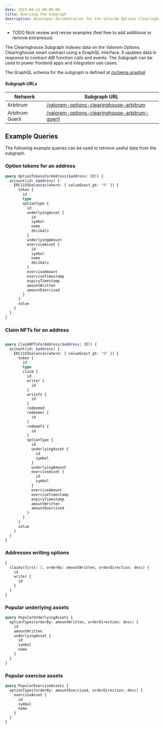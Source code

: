```yaml
---
date: 2023-04-12 00:00:00
title: Querying the Subgraph
description: Developer documentation for the Valorem Options Clearinghouse subgraph.
---
```


- TODO Nick review and revise examples (feel free to add additional or remove extraneous)

The Clearinghouse Subgraph indexes data on the Valorem Options Clearinghouse smart contract using a GraphQL interface. It updates data in response to contract ABI function calls and events. The Subgraph can be used to power frontend apps and integration use cases.

The GraphQL schema for the subgraph is defined at [/schema.graphql](https://github.com/valorem-labs-inc/valorem-subgraph/blob/master/schema.graphql)

#### Subgraph URLs

| Network            | Subgraph URL |
| ------------------ | ------------ |
| Arbitrum           | [/valorem-options-clearinghouse-arbitrum](https://thegraph.com/legacy-explorer/subgraph/valorem-labs/valorem-options-clearinghouse-arbitrum)        |
| Arbitrum Goerli    | [/valorem-options-clearinghouse-arbitrum-goerli](https://thegraph.com/hosted-service/subgraph/nickadamson/ch-arb-goerli) |

## Example Queries

The following example queries can be used to retrieve useful data from the subgraph.

### Option tokens for an address
```graphql
query OptionTokensForAddress($address: ID!) {
  account(id: $address) {
    ERC1155balances(where: { valueExact_gt: "0" }) {
      token {
        id
        type
        optionType {
          id
          underlyingAsset {
            id
            symbol
            name
            decimals
          }
          underlyingAmount
          exerciseAsset {
            id
            symbol
            name
            decimals
          }
          exerciseAmount
          exerciseTimestamp
          expiryTimestamp
          amountWritten
          amountExercised
        }
      }
      value
    }
  }
}
```

### Claim NFTs for an address
```graphql

query ClaimNFTsForAddress($address: ID!) {
  account(id: $address) {
    ERC1155balances(where: { valueExact_gt: "0" }) {
      token {
        id
        type
        claim {
          id
          writer {
            id
          }
          writeTx {
            id
          }
          redeemed
          redeemer {
            id
          }
          redeemTx {
            id
          }
          optionType {
            id
            underlyingAsset {
              id
              symbol
            }
            underlyingAmount
            exerciseAsset {
              id
              symbol
            }
            exerciseAmount
            exerciseTimestamp
            expiryTimestamp
            amountWritten
            amountExercised
          }
        }
      }
      value
    }
  }
}
```

### Addresses writing options

```graphql
{
  claims(first: 5, orderBy: amountWritten, orderDirection: desc) {
    id
    writer {
      id
    }
  }
}
```

### Popular underlying assets

```graphql
query PopularUnderlyingAssets {
  optionTypes(orderBy: amountWritten, orderDirection: desc) {
    id
    amountWritten
    underlyingAsset {
      id
      symbol
      name
    }
  }
}
```

### Popular exercise assets

```graphql
query PopularExerciseAssets {
  optionTypes(orderBy: amountExercised, orderDirection: desc) {
    exerciseAsset {
      id
      symbol
      name
    }
  }
}
```
